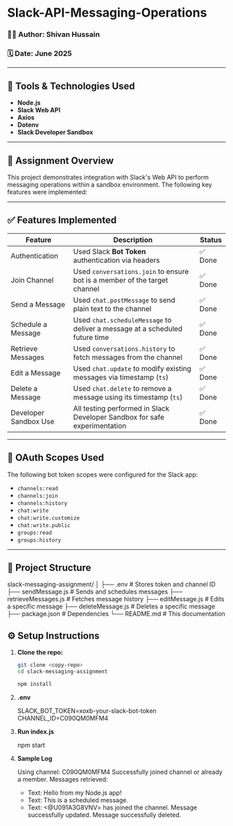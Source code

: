 # Slack-API-Messaging-Operations

### 👨‍💻 Author: Shivan Hussain  
### 🗓️ Date: June 2025  

---

## 🔧 Tools & Technologies Used

- **Node.js**
- **Slack Web API**
- **Axios**
- **Dotenv**
- **Slack Developer Sandbox**

---

## 📌 Assignment Overview

This project demonstrates integration with Slack's Web API to perform messaging operations within a sandbox environment. The following key features were implemented:

---

## ✅ Features Implemented

| Feature                 | Description                                                                   | Status   |
|------------------------|-----------------------------------------------------------------------------------|----------|
| Authentication         | Used Slack **Bot Token** authentication via headers                             | ✅ Done  |
| Join Channel           | Used `conversations.join` to ensure bot is a member of the target channel       | ✅ Done  |
| Send a Message         | Used `chat.postMessage` to send plain text to the channel                       | ✅ Done  |
| Schedule a Message     | Used `chat.scheduleMessage` to deliver a message at a scheduled future time     | ✅ Done  |
| Retrieve Messages      | Used `conversations.history` to fetch messages from the channel                 | ✅ Done  |
| Edit a Message         | Used `chat.update` to modify existing messages via timestamp (`ts`)             | ✅ Done  |
| Delete a Message       | Used `chat.delete` to remove a message using its timestamp (`ts`)               | ✅ Done  |
| Developer Sandbox Use  | All testing performed in Slack Developer Sandbox for safe experimentation       | ✅ Done  |

---

## 🔐 OAuth Scopes Used

The following bot token scopes were configured for the Slack app:

- `channels:read`
- `channels:join`
- `channels:history`
- `chat:write`
- `chat:write.customize`
- `chat:write.public`
- `groups:read`
- `groups:history`

---

## 📂 Project Structure


slack-messaging-assignment/
│
├── .env                                             # Stores token and channel ID
├── sendMessage.js                                   # Sends and schedules messages
├── retrieveMessages.js                              # Fetches message history
├── editMessage.js                                   # Edits a specific message
├── deleteMessage.js                                 # Deletes a specific message
├── package.json                                     # Dependencies
└── README.md                                        # This documentation



## ⚙️ Setup Instructions

1. **Clone the repo:**

   ```bash
   git clone <copy-repo>
   cd slack-messaging-assignment

   npm install
2. **.env**
 
   SLACK_BOT_TOKEN=xoxb-your-slack-bot-token
   CHANNEL_ID=C090QM0MFM4


3. **Run index.js**

    npm start

4. **Sample Log**

   Using channel: C090QM0MFM4
   Successfully joined channel or already a member.
   Messages retrieved:
      - Text: Hello from my Node.js app!
      - Text: This is a scheduled message.
      - Text: <@U091A3G8VNV> has joined the channel.
    Message successfully updated.
    Message successfully deleted.




